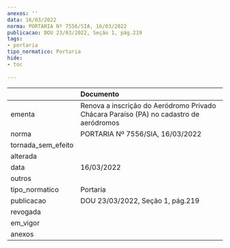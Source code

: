 ```yaml
---
anexos: ''
data: 16/03/2022
norma: PORTARIA Nº 7556/SIA, 16/03/2022
publicacao: DOU 23/03/2022, Seção 1, pág.219
tags:
- portaria
tipo_normatico: Portaria
hide: 
- toc 
 
---
```


|                    | Documento                                                                              |
|:-------------------|:---------------------------------------------------------------------------------------|
| ementa             | Renova a inscrição do Aeródromo Privado Chácara Paraíso (PA) no cadastro de aeródromos |
| norma              | PORTARIA Nº 7556/SIA, 16/03/2022                                                       |
| tornada_sem_efeito |                                                                                        |
| alterada           |                                                                                        |
| data               | 16/03/2022                                                                             |
| outros             |                                                                                        |
| tipo_normatico     | Portaria                                                                               |
| publicacao         | DOU 23/03/2022, Seção 1, pág.219                                                       |
| revogada           |                                                                                        |
| em_vigor           |                                                                                        |
| anexos             |                                                                                        |